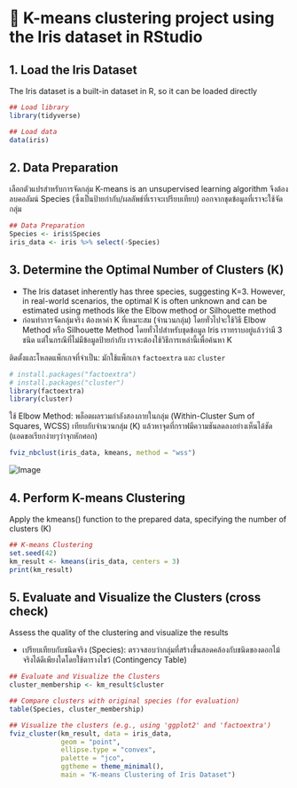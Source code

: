 # 🌺 K-means clustering project using the Iris dataset in RStudio
## 1. Load the Iris Dataset
The Iris dataset is a built-in dataset in R, so it can be loaded directly
```r
## Load library
library(tidyverse)

## Load data
data(iris)
```
## 2. Data Preparation
เลือกตัวแปรสำหรับการจัดกลุ่ม K-means is an unsupervised learning algorithm จึงต้องลบคอลัมน์ Species (ซึ่งเป็นป้ายกำกับ/ผลลัพธ์ที่เราจะเปรียบเทียบ) ออกจากชุดข้อมูลที่เราจะใช้จัดกลุ่ม
```r
## Data Preparation
Species <- iris$Species
iris_data <- iris %>% select(-Species)
```
## 3. Determine the Optimal Number of Clusters (K)
- The Iris dataset inherently has three species, suggesting K=3. However, in real-world scenarios, the optimal K is often unknown and can be estimated using methods like the Elbow method or Silhouette method
- ก่อนทำการจัดกลุ่มจริง ต้องหาค่า K ที่เหมาะสม (จำนวนกลุ่ม) โดยทั่วไปจะใช้วิธี Elbow Method หรือ Silhouette Method โดยทั่วไปสำหรับชุดข้อมูล Iris เราทราบอยู่แล้วว่ามี 3 ชนิด แต่ในกรณีที่ไม่มีข้อมูลป้ายกำกับ เราจะต้องใช้วิธีการเหล่านี้เพื่อค้นหา K

ติดตั้งและโหลดแพ็กเกจที่จำเป็น: มักใช้แพ็กเกจ `factoextra` และ `cluster`
```r
# install.packages("factoextra")
# install.packages("cluster")
library(factoextra)
library(cluster)
```
ใช้ Elbow Method: พล็อตผลรวมกำลังสองภายในกลุ่ม (Within-Cluster Sum of Squares, WCSS) เทียบกับจำนวนกลุ่ม (K) แล้วหาจุดที่กราฟมีความชันลดลงอย่างเห็นได้ชัด (แอดขอเรียกง่ายๆว่าจุกหักศอก)
```r
fviz_nbclust(iris_data, kmeans, method = "wss")
```
![Image](https://github.com/user-attachments/assets/b72c08b1-02d3-4c19-b1ad-2769cb056b39)

## 4. Perform K-means Clustering
Apply the kmeans() function to the prepared data, specifying the number of clusters (K)
```r
## K-means Clustering
set.seed(42)
km_result <- kmeans(iris_data, centers = 3)
print(km_result)
```
## 5. Evaluate and Visualize the Clusters (cross check)
Assess the quality of the clustering and visualize the results
- เปรียบเทียบกับชนิดจริง (Species): ตรวจสอบว่ากลุ่มที่สร้างขึ้นสอดคล้องกับชนิดของดอกไม้จริงได้ดีเพียงใดโดยใช้ตารางไขว้ (Contingency Table)
```r
## Evaluate and Visualize the Clusters
cluster_membership <- km_result$cluster

## Compare clusters with original species (for evaluation)
table(Species, cluster_membership)
```
```r
## Visualize the clusters (e.g., using 'ggplot2' and 'factoextra')
fviz_cluster(km_result, data = iris_data, 
             geom = "point",
             ellipse.type = "convex",
             palette = "jco",
             ggtheme = theme_minimal(),
             main = "K-means Clustering of Iris Dataset")
```
